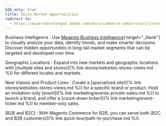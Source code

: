 ```yaml
---
b2b_only: true
title: Seize Market Opportunities
redirect to:
  - https://experienceleague.adobe.com/docs/commerce-admin/start/storefront/enhanced-experiences.html
---
```


Business Intelligence
:  Use [Magento Business Intelligence][1]{:target="_blank"} to visually analyze your data, identify trends, and make smarter decisions. Discover hidden opportunities in long-tail market segments that can be targeted and developed over time.

Geographic Locations
:  Expand into new markets and geographic locations with [multiple sites and stores]({% link stores/websites-stores-views.md %}) for different locales and markets.

New Visions and Product Lines
:  Create a [specialized site]({% link stores/websites-stores-views.md %})
for a specific brand or product. Hold an invitation-only [event]({% link marketing/events-private-sales.md %}) to launch a brand, and offer a [count-down ticker]({% link marketing/event-ticker.md %}) to member-only sales.

[B2B and B2C]
:  With Magento Commerce for B2B, you can serve both [B2C and B2B customers]({% link quick-tour/path-to-purchase.md %}).

[1]: https://business.adobe.com/products/magento/business-intelligence.html
